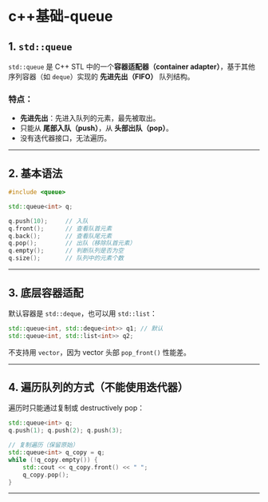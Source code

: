 # c++基础-queue


## 1. `std::queue`

`std::queue` 是 C++ STL 中的一个**容器适配器（container adapter）**，基于其他序列容器（如 `deque`）实现的 **先进先出（FIFO）** 队列结构。

### 特点：
- **先进先出**：先进入队列的元素，最先被取出。
- 只能从 **尾部入队（push）**，从 **头部出队（pop）**。
- 没有迭代器接口，无法遍历。

---

## 2. 基本语法

```cpp
#include <queue>

std::queue<int> q;

q.push(10);     // 入队
q.front();      // 查看队首元素
q.back();       // 查看队尾元素
q.pop();        // 出队（移除队首元素）
q.empty();      // 判断队列是否为空
q.size();       // 队列中的元素个数
```

---

## 3. 底层容器适配

默认容器是 `std::deque`，也可以用 `std::list`：

```cpp
std::queue<int, std::deque<int>> q1; // 默认
std::queue<int, std::list<int>> q2;
```

不支持用 `vector`，因为 vector 头部 `pop_front()` 性能差。

---


## 4. 遍历队列的方式（不能使用迭代器）

遍历时只能通过复制或 destructively pop：

```cpp
std::queue<int> q;
q.push(1); q.push(2); q.push(3);

// 复制遍历（保留原始）
std::queue<int> q_copy = q;
while (!q_copy.empty()) {
    std::cout << q_copy.front() << " ";
    q_copy.pop();
}
```

---


